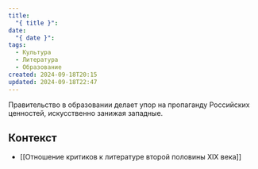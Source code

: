 ```yaml
---
title:
  "{ title }": 
date:
  "{ date }": 
tags:
  - Культура
  - Литература
  - Образование
created: 2024-09-18T20:15
updated: 2024-09-18T22:47
---
```

Правительство в образовании делает упор на пропаганду Российских ценностей, искусственно занижая западные.
## Контекст
- [[Отношение критиков к литературе второй половины XIX века]]

